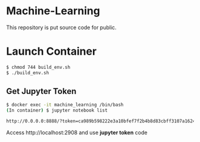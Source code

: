 # Machine-Learning
This repository is put source code for public.

# Launch Container

```bash
$ chmod 744 build_env.sh
$ ./build_env.sh
```

## Get Jupyter Token

```bash
$ docker exec -it machine_learning /bin/bash
(In container) $ jupyter notebook list

http://0.0.0.0:8888/?token=ca989b598222e3a10bfef7f2b4b8d83cbff3107a1624fa02 :: /home/jovyan
```
Access http://localhost:2908 and use **jupyter token** code